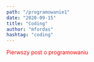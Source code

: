 ```yaml
--- 
path: "/programowanie1"
date: "2020-09-15"
title: "Coding"
author: "mfordas"
hashtag: "coding"
---
```


  <p style="color:red">Pierwszy post o programowaniu</p>
                           